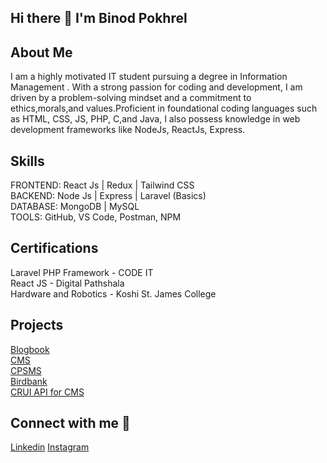 ## Hi there 👋 I'm Binod Pokhrel 

## About Me
I am a highly motivated IT student pursuing a degree in Information Management . With a strong passion for coding and development, I am driven by a problem-solving mindset and a commitment to ethics,morals,and values.Proficient in foundational coding languages such as HTML, CSS, JS, PHP, C,and Java, I also possess knowledge in web development frameworks like NodeJs, ReactJs, Express. 

## Skills
FRONTEND: React Js | Redux | Tailwind CSS <br>
BACKEND: Node Js | Express | Laravel (Basics) <br>
DATABASE: MongoDB | MySQL <br>
TOOLS: GitHub, VS Code, Postman, NPM <br>

## Certifications
Laravel PHP Framework - CODE IT <br>
React JS - Digital Pathshala <br>
Hardware and Robotics - Koshi St. James College<br>

## Projects
[Blogbook](https://github.com/lilbp221/BLOGMANAGEMENTSYSWITH_REACT)<br>
[CMS](https://github.com/lilbp221/ContentMS_SSR_NODEJS)<br>
[CPSMS](https://github.com/lilbp221/CustomerAndProductMS)<br>
[Birdbank](https://github.com/lilbp221/CustomerAndProductMS)<br>
[CRUI API for CMS](https://github.com/lilbp221/BlogManagementSystem_NODE_BACKEND)<br>

## Connect with me 🤝
[Linkedin](https://www.linkedin.com/in/binod-pokhrel-6949ab241/)
[Instagram](https://www.instagram.com/callmebp___/)
